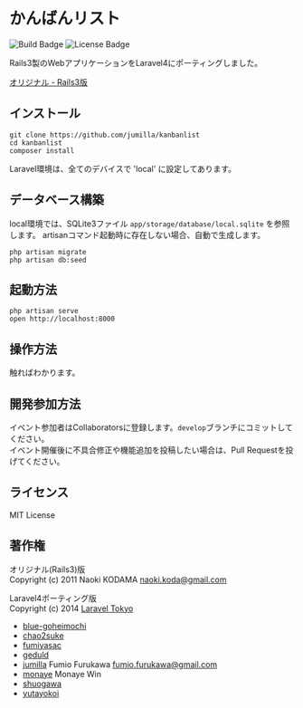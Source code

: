 # かんばんリスト

![Build Badge](https://travis-ci.org/jumilla/kanbanlist.svg?branch=master)
![License Badge](https://camo.githubusercontent.com/e65c945b219ec6c6f63826a83df905b3191ae52c/68747470733a2f2f706f7365722e707567782e6f72672f6c61726176656c2f6672616d65776f726b2f6c6963656e73652e737667)

Rails3製のWebアプリケーションをLaravel4にポーティングしました。

[オリジナル - Rails3版](https://github.com/volpe28v/kanban-list)

## インストール

```
git clone https://github.com/jumilla/kanbanlist
cd kanbanlist
composer install
```

Laravel環境は、全てのデバイスで 'local' に設定してあります。

## データベース構築

local環境では、SQLite3ファイル `app/storage/database/local.sqlite` を参照します。
artisanコマンド起動時に存在しない場合、自動で生成します。

```
php artisan migrate
php artisan db:seed
```

## 起動方法

```
php artisan serve
open http://localhost:8000
```

## 操作方法

触ればわかります。

## 開発参加方法

イベント参加者はCollaboratorsに登録します。`develop`ブランチにコミットしてください。  
イベント開催後に不具合修正や機能追加を投稿したい場合は、Pull Requestを投げてください。  

## ライセンス

MIT License

## 著作権

オリジナル(Rails3)版  
Copyright (c) 2011 Naoki KODAMA naoki.koda@gmail.com

Laravel4ポーティング版  
Copyright (c) 2014 [Laravel Tokyo](http://laravel.tokyo)
* [blue-goheimochi](http://github.com/blue-goheimochi)
* [chao2suke](http://github.com/chao2suke)
* [fumiyasac](http://github.com/fumiyasac)
* [geduld](http://github.com/geduld)
* [jumilla](http://github.com/jumilla) Fumio Furukawa [fumio.furukawa@gmail.com](mailto:fumio.furukawa@gmail.com)
* [monaye](http://github.com/monaye) Monaye Win
* [shuogawa](http://github.com/shuogawa)
* [yutayokoi](http://github.com/yutayokoi)
